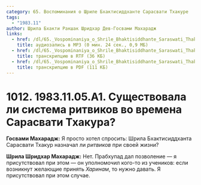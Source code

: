 ```yaml
---
category: 65. Воспоминания о Шриле Бхактисиддханте Сарасвати Тхакуре
tags:
  - "1983.11"
author: Шрила Бхакти Ракшак Шридхар Дев-Госвами Махарадж
links:
  - href: /dl/65._Vospominaniya_o_Shrile_Bhaktisiddhante_Saraswati_Thakure/1012_1983.11.05.A1_SridharMj_Sushhestvovala_li_sistema_ritvikov_vo_vremena_Sarasvati_Thakura.mp3
    title: аудиозапись в MP3 (0 мин. 24 сек., 0,9 МБ)
  - href: /dl/65._Vospominaniya_o_Shrile_Bhaktisiddhante_Saraswati_Thakure/1012_1983.11.05.A1_SridharMj_Sushhestvovala_li_sistema_ritvikov_vo_vremena_Sarasvati_Thakura.rtf
    title: транскрипцию в RTF (36 КБ)
  - href: /dl/65._Vospominaniya_o_Shrile_Bhaktisiddhante_Saraswati_Thakure/1012_1983.11.05.A1_SridharMj_Sushhestvovala_li_sistema_ritvikov_vo_vremena_Sarasvati_Thakura.pdf
    title: транскрипцию в PDF (111 КБ)
---
```


# 1012. 1983.11.05.A1. Существовала ли система ритвиков во времена Сарасвати Тхакура?

**Госвами Махарадж:** Я просто хотел спросить: Шрила Бхактисиддханта Сарасвати Тхакур назначал ли *ритвиков* при своей жизни?

**Шрила Шридхар Махарадж:** Нет. Прабхупад дал позволение — я присутствовал при этом — он уполномочил кого-то из учеников: если возникнут желающие принять *Харинам*, то нужно давать. Я присутствовал при этом случае.

